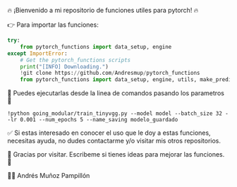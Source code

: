 🔥 ¡Bienvenido a mi repositorio de funciones utiles para pytorch! 🔥

👉 Para importar las funciones:

```python
try:
    from pytorch_functions import data_setup, engine
except ImportError:
    # Get the pytorch_functions scripts
    print("[INFO] Downloading.")
    !git clone https://github.com/Andresmup/pytorch_functions
    from pytorch_functions import data_setup, engine, utils, make_predictions, tinyvgg_model_builder, train_tinyvgg
```

🐍 Puedes ejecutarlas desde la linea de comandos pasando los parametros 🐍
```
!python going_modular/train_tinyvgg.py --model model --batch_size 32 --lr 0.001 --num_epochs 5 --name_saving modelo_guardado
```

✅ Si estas interesado en conocer el uso que le doy a estas funciones, necesitas ayuda, no dudes contactarme y/o visitar mis otros repositorios. 

💬 Gracias por visitar. Escribeme si tienes ideas para mejorar las funciones. 💬

👨‍💻 Andrés Muñoz Pampillón 
